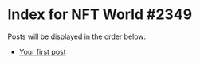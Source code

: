 # Index for NFT World #2349
Posts will be displayed in the order below:

- [Your first post](./001-first.md)

